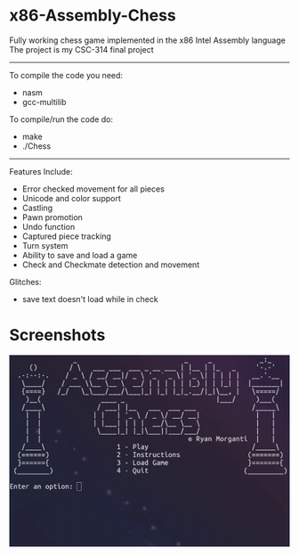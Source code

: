 # x86-Assembly-Chess
Fully working chess game implemented in the x86 Intel Assembly language
The project is my CSC-314 final project

<hr>

To compile the code you need:
 * nasm
 * gcc-multilib

To compile/run the code do:
 * make
 * ./Chess

<hr>

Features Include:
 * Error checked movement for all pieces
 * Unicode and color support
 * Castling
 * Pawn promotion
 * Undo function
 * Captured piece tracking
 * Turn system
 * Ability to save and load a game
 * Check and Checkmate detection and movement 

Glitches:
 * save text doesn't load while in check

# Screenshots

![Example Chess Moves](media/asmchess.gif)
